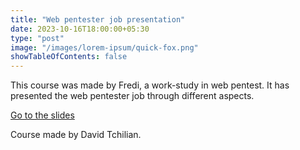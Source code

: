 ```yaml
---
title: "Web pentester job presentation"
date: 2023-10-16T18:00:00+05:30
type: "post"
image: "/images/lorem-ipsum/quick-fox.png"
showTableOfContents: false
---
```


This course was made by Fredi, a work-study in web pentest. It has presented the web pentester job through different aspects.

[Go to the slides](https://drive.google.com/file/d/1fJ_qrs94XcZB7BT5aJJEoxa5RrQl5JUT/view?usp=sharing)

Course made by David Tchilian.

